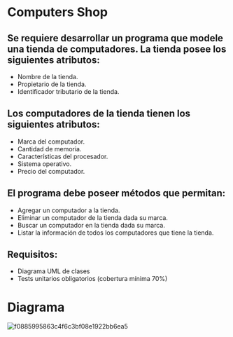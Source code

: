 # Computers Shop
## Se requiere desarrollar un programa que modele una tienda de computadores. La tienda posee los siguientes atributos:
 -  Nombre de la tienda.
 -  Propietario de la tienda.
 -  Identificador tributario de la tienda.
 ##  Los computadores de la tienda tienen los siguientes atributos:
 -  Marca del computador.
 -  Cantidad de memoria.
 -  Características del procesador.
 -  Sistema operativo.
 -  Precio del computador.
## El programa debe poseer métodos que permitan:
 -  Agregar un computador a la tienda.
 -  Eliminar un computador de la tienda dada su marca.
 -  Buscar un computador en la tienda dada su marca.
 -  Listar la información de todos los computadores que tiene la tienda.
## Requisitos:
 -  Diagrama UML de clases
 -  Tests unitarios obligatorios (cobertura mínima 70%)

# Diagrama
![f0885995863c4f6c3bf08e1922bb6ea5](https://github.com/user-attachments/assets/4be8a7d2-e9b7-4e76-85b7-4f0d61d91624)
